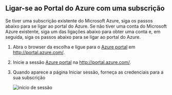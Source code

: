 
<!--
includes/sql-database-include-getting-started-v12portal-gettings-an-account.md

Latest Freshness check:  2016-04-11 , carlrab.

As of circa 2016-04-11, the following topics might include this include:
articles/sql-database/sql-database-get-started-tutorial.md

## Connecting to the Azure Portal with a subscription

-->
## <a name="connecting-to-the-azure-portal-with-a-subscription"></a>Ligar-se ao Portal do Azure com uma subscrição

Se tiver uma subscrição existente do Microsoft Azure, siga os passos abaixo para se ligar ao portal do Azure. Se não tiver uma conta do Microsoft Azure existente, siga um das ligações abaixo para obter uma conta e, em seguida, siga os passos abaixo para se ligar ao portal do Azure.

1. Abra o browser da escolha e ligue para o [Azure portal](https://portal.azure.com/) em http://portal.azure.com/.

1. Inicie a sessão [Azure portal](https://portal.azure.com/) na http://portal.azure.com/.

2. Quando aparece a página Iniciar sessão, forneça as credenciais para a sua subscrição

   ![início de sessão][1]

<!-- Image references. -->

[1]: ./media/sql-database-getting-started-tutorial/login.png




<!--

-->
